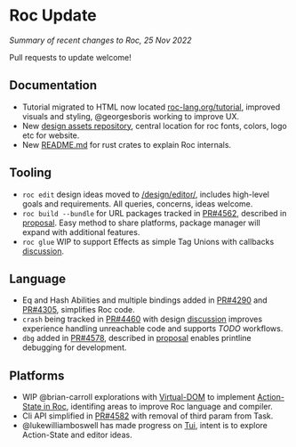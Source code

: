 
# Roc Update 
*Summary of recent changes to Roc, 25 Nov 2022*

Pull requests to update welcome!

## Documentation
- Tutorial migrated to HTML now located [roc-lang.org/tutorial](https://www.roc-lang.org/tutorial), improved visuals and styling, @georgesboris working to improve UX.
- New [design assets repository](https://github.com/roc-lang/design-assets), central location for roc fonts, colors, logo etc for website.
- New [README.md](https://github.com/roc-lang/roc/tree/main/crates) for rust crates to explain Roc internals.

## Tooling
- `roc edit` design ideas moved to [/design/editor/](https://github.com/roc-lang/roc/tree/main/design/editor), includes high-level goals and requirements. All queries, concerns, ideas welcome.
- `roc build --bundle` for URL packages tracked in [PR#4562](https://github.com/roc-lang/roc/pull/4562), described in [proposal](https://docs.google.com/document/d/1SRzBuW_hn17LzCpxk-DWCHqpegI2WzuLdQpE3-qc9Lc/edit). Easy method to share platforms, package manager will expand with additional features.
- `roc glue` WIP to support Effects as simple Tag Unions with callbacks [discussion](https://roc.zulipchat.com/#narrow/stream/231634-beginners/topic/Understanding.20Effects/near/306927954).

## Language
- Eq and Hash Abilities and multiple bindings added in [PR#4290](https://github.com/roc-lang/roc/pull/4290) and [PR#4305](https://github.com/roc-lang/roc/pull/4305), simplifies Roc code.
- `crash` being tracked in [PR#4460](https://github.com/roc-lang/roc/pull/4460) with design [discussion](https://roc.zulipchat.com/#narrow/stream/304641-ideas/topic/crash/near/302000918) improves experience handling unreachable code and supports *TODO* workflows.
- `dbg` added in [PR#4578](https://github.com/roc-lang/roc/pull/4578), described in [proposal](https://docs.google.com/document/d/1VsEGIwZDWdssCQKnzxijjzpj0WpgTSsR_eeZHX0A4ug/edit) enables printline debugging for development.

## Platforms
- WIP @brian-carroll explorations with [Virtual-DOM](https://github.com/roc-lang/roc/pull/4427) to implement [Action-State in Roc](https://docs.google.com/document/d/16qY4NGVOHu8mvInVD-ddTajZYSsFvFBvQON_hmyHGfo/edit), identifing areas to improve Roc language and compiler.
- Cli API simplified in [PR#4582](https://github.com/roc-lang/roc/pull/4582) with removal of third param from Task.
- @lukewilliamboswell has made progress on [Tui](https://github.com/lukewilliamboswell/roc/tree/tui/examples/tui), intent is to explore Action-State and editor ideas.